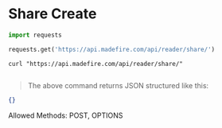 # Share Create

```python
import requests

requests.get('https://api.madefire.com/api/reader/share/')
```

```shell
curl "https://api.madefire.com/api/reader/share/"
```

```javascript
```

> The above command returns JSON structured like this:

```json
{}
```

Allowed Methods: POST, OPTIONS


